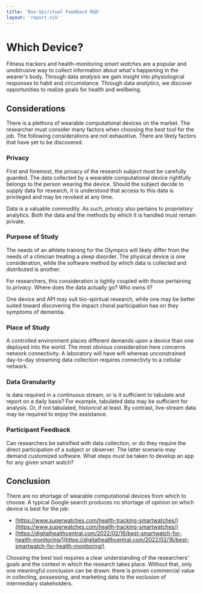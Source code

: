 ```yaml
---
title: 'Bio-Spiritual Feedback R&D'
layout: 'report.njk'
---
```


# Which Device?

Fitness trackers and health-monitoring _smart watches_ are a popular and unobtrusive way to collect information about what's happening in the wearer's body. Through data _analysis_ we gain insight into physiological responses to habit and circumstance. Through data _analytics_, we discover opportunities to realize goals for health and wellbeing.

## Considerations

There is a plethora of wearable computational devices on the market. The researcher must consider many factors when choosing the best tool for the job. The following considerations are not exhaustive. There are likely factors that have yet to be discovered.

### Privacy

First and foremost, the privacy of the research _subject_ must be carefully guarded. The data collected by a wearable computational device rightfully belongs to the person wearing the device. Should the subject decide to supply data for research, it is understood that access to this data is privileged and may be revoked at any time.

Data is a valuable commodity. As such, _privacy_ also pertains to _proprietary_ analytics. Both the data and the methods by which it is handled must remain private.

### Purpose of Study

The needs of an athlete training for the Olympics will likely differ from the needs of a clinician treating a sleep disorder. The physical device is one consideration, while the software method by which data is collected and distributed is another.

For researchers, this consideration is tightly coupled with those pertaining to _privacy_. Where does the data actually go? Who owns it?

One device and API may suit bio-spiritual research, while one may be better suited toward discovering the impact choral participation has on they symptoms of dementia.

### Place of Study

A controlled environment places different demands upon a device than one deployed into the world. The most obvious consideration here concerns network connectivity. A laboratory will have wifi whereas unconstrained day-to-day streaming data collection requires connectivty to a cellular network.

### Data Granularity

Is data required in a continuous stream, or is it sufficient to tabulate and report on a daily basis? For example, tabulated data may be sufficient for analysis. Or, if not tabulated, _historical_ at least. By contrast, live-stream data may be required to enjoy the assistance. 

### Participant Feedback

Can researchers be satisified with data collection, or do they require the direct participation of a subject or observer. The latter scenario may demand customized software. What steps must be taken to develop an app for any given smart watch?

## Conclusion

There are no shortage of wearable computational devices from which to choose. A typical Google search produces no shortage of opinion on which device is best for the job:

- [https://www.superwatches.com/health-tracking-smartwatches/](https://www.superwatches.com/health-tracking-smartwatches/)
- [https://digitalhealthcentral.com/2022/02/16/best-smartwatch-for-health-monitoring/](https://digitalhealthcentral.com/2022/02/16/best-smartwatch-for-health-monitoring/)

Choosing the best tool requires a clear understanding of the researchers' goals and the context in which the research takes place. Without that, only one meaningful conclusion can be drawn: there is proven commercial value in collecting, possessing, and marketing data to the exclusion of intermediary stakeholders.


